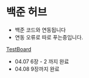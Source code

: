 # 백준 허브
- 백준 코드와 연동됩니다
- 연동 오류로 따로 푸는중입니다.

[TestBoard](TestBoard.ipynb)
- 04.07 6장 - 2 까지 완료
- 04.08 9장까지 완료